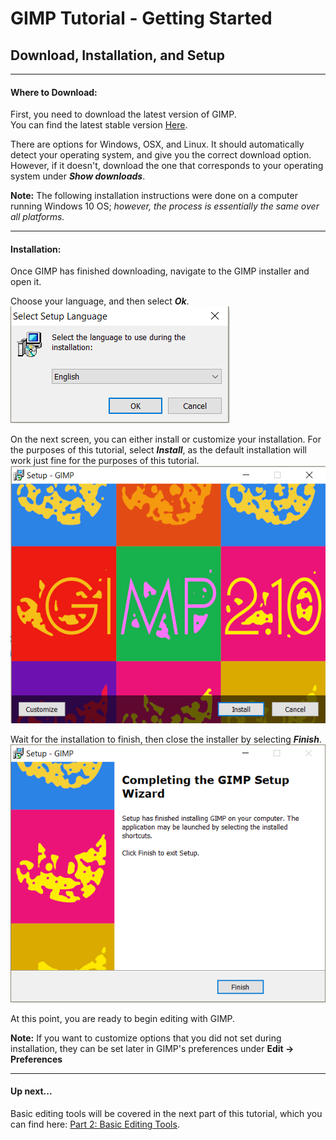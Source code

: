 # GIMP Tutorial - Getting Started
## Download, Installation, and Setup
---
#### Where to Download:

First, you need to download the latest version of GIMP.   
You can find the latest stable version [Here](https://gimp.org/downloads).

There are options for Windows, OSX, and Linux. It should automatically detect your operating system, and give you the correct download option.      
However, if it doesn't, download the one that corresponds to your operating system under ***Show downloads***.

**Note:** The following installation instructions were done on a computer running Windows 10 OS; *however, the process is essentially the same over all platforms.*

---
#### Installation:
Once GIMP has finished downloading, navigate to the GIMP installer and open it.   

Choose your language, and then select ***Ok***.   
![install pic 1](/Pictures/install_1.PNG " ")      

On the next screen, you can either install or customize your installation. For the purposes of this tutorial, select ***Install***, as the default installation will work just fine for the purposes of this tutorial.
![install pic 2](/Pictures/install_2.png " ")

Wait for the installation to finish, then close the installer by selecting ***Finish***.
![install pic 3](/Pictures/install_3.png " ")   

At this point, you are ready to begin editing with GIMP.  

**Note:** If you want to customize options that you did not set during installation, they can be set later in GIMP's preferences under **Edit -> Preferences**

---
#### Up next...
Basic editing tools will be covered in the next part of this tutorial, which you can find here:
[Part 2: Basic Editing Tools](Basic_Editing_Tools.md  "Part 2: Basic Editing Tools").
